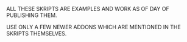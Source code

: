ALL THESE SKRIPTS ARE EXAMPLES AND WORK AS OF DAY OF PUBLISHING THEM.

USE ONLY A FEW NEWER ADDONS WHICH ARE MENTIONED IN THE SKRIPTS THEMSELVES.
